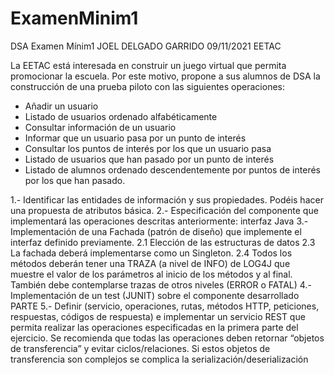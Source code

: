 # ExamenMinim1
DSA
Examen Mínim1 JOEL DELGADO GARRIDO
09/11/2021
EETAC


La EETAC está interesada en construir un juego virtual que permita
promocionar la escuela. Por este motivo, propone a sus alumnos de DSA la
construcción de una prueba piloto con las siguientes operaciones:

- Añadir un usuario 
- Listado de usuarios ordenado alfabéticamente 
- Consultar información de un usuario
- Informar que un usuario pasa por un punto de interés 
- Consultar los puntos de interés por los que un usuario pasa 
- Listado de usuarios que han pasado por un punto de interés
- Listado de alumnos ordenado descendentemente por puntos de interés por 
  los que han pasado.

1.- Identificar las entidades de información y sus propiedades. Podéis hacer una
propuesta de atributos básica.
2.- Especificación del componente que implementará las operaciones descritas
anteriormente: interfaz Java
3.- Implementación de una Fachada (patrón de diseño) que implemente el
interfaz definido previamente.
2.1 Elección de las estructuras de datos
2.3 La fachada deberá implementarse como un Singleton.
2.4 Todos los métodos deberán tener una TRAZA (a nivel de INFO) de
LOG4J que muestre el valor de los parámetros al inicio de los métodos y
al final. También debe contemplarse trazas de otros niveles (ERROR o
FATAL)
4.- Implementación de un test (JUNIT) sobre el componente desarrollado
PARTE
5.- Definir (servicio, operaciones, rutas, métodos HTTP, peticiones, respuestas,
códigos de respuesta) e implementar un servicio REST que permita realizar las
operaciones especificadas en la primera parte del ejercicio. Se recomienda que
todas las operaciones deben retornar “objetos de transferencia” y evitar
ciclos/relaciones. Si estos objetos de transferencia son complejos se complica
la serialización/deserialización
